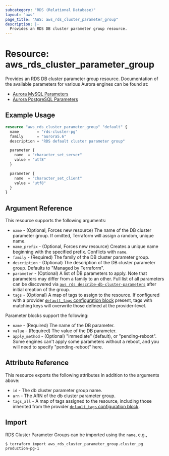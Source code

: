 ```yaml
---
subcategory: "RDS (Relational Database)"
layout: "aws"
page_title: "AWS: aws_rds_cluster_parameter_group"
description: |-
  Provides an RDS DB cluster parameter group resource.
---
```


# Resource: aws_rds_cluster_parameter_group

Provides an RDS DB cluster parameter group resource. Documentation of the available parameters for various Aurora engines can be found at:

* [Aurora MySQL Parameters](https://docs.aws.amazon.com/AmazonRDS/latest/UserGuide/AuroraMySQL.Reference.html)
* [Aurora PostgreSQL Parameters](https://docs.aws.amazon.com/AmazonRDS/latest/UserGuide/AuroraPostgreSQL.Reference.html)

## Example Usage

```terraform
resource "aws_rds_cluster_parameter_group" "default" {
  name        = "rds-cluster-pg"
  family      = "aurora5.6"
  description = "RDS default cluster parameter group"

  parameter {
    name  = "character_set_server"
    value = "utf8"
  }

  parameter {
    name  = "character_set_client"
    value = "utf8"
  }
}
```

## Argument Reference

This resource supports the following arguments:

* `name` - (Optional, Forces new resource) The name of the DB cluster parameter group. If omitted, Terraform will assign a random, unique name.
* `name_prefix` - (Optional, Forces new resource) Creates a unique name beginning with the specified prefix. Conflicts with `name`.
* `family` - (Required) The family of the DB cluster parameter group.
* `description` - (Optional) The description of the DB cluster parameter group. Defaults to "Managed by Terraform".
* `parameter` - (Optional) A list of DB parameters to apply. Note that parameters may differ from a family to an other. Full list of all parameters can be discovered via [`aws rds describe-db-cluster-parameters`](https://docs.aws.amazon.com/cli/latest/reference/rds/describe-db-cluster-parameters.html) after initial creation of the group.
* `tags` - (Optional) A map of tags to assign to the resource. If configured with a provider [`default_tags` configuration block](https://registry.terraform.io/providers/hashicorp/aws/latest/docs#default_tags-configuration-block) present, tags with matching keys will overwrite those defined at the provider-level.

Parameter blocks support the following:

* `name` - (Required) The name of the DB parameter.
* `value` - (Required) The value of the DB parameter.
* `apply_method` - (Optional) "immediate" (default), or "pending-reboot". Some
    engines can't apply some parameters without a reboot, and you will need to
    specify "pending-reboot" here.

## Attribute Reference

This resource exports the following attributes in addition to the arguments above:

* `id` - The db cluster parameter group name.
* `arn` - The ARN of the db cluster parameter group.
* `tags_all` - A map of tags assigned to the resource, including those inherited from the provider [`default_tags` configuration block](https://registry.terraform.io/providers/hashicorp/aws/latest/docs#default_tags-configuration-block).

## Import

RDS Cluster Parameter Groups can be imported using the `name`, e.g.,

```
$ terraform import aws_rds_cluster_parameter_group.cluster_pg production-pg-1
```
